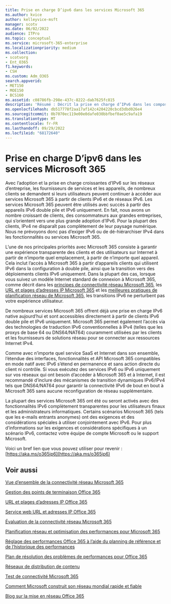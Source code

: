 ```yaml
---
title: Prise en charge D’ipv6 dans les services Microsoft 365
ms.author: kvice
author: kelleyvice-msft
manager: scotv
ms.date: 06/02/2022
audience: ITPro
ms.topic: conceptual
ms.service: microsoft-365-enterprise
ms.localizationpriority: medium
ms.collection:
- scotvorg
- Ent_O365
f1.keywords:
- CSH
ms.custom: Adm_O365
search.appverid:
- MET150
- MOE150
- BCS160
ms.assetid: c08786fb-298e-437c-8222-dab7625fc815
description: 'Résumé : Décrit la prise en charge d’IPv6 dans les composants Microsoft 365 et dans les offres gouvernementales Microsoft 365.'
ms.openlocfilehash: db517778f2aa17af142c4204220cbcd3dbd026e4
ms.sourcegitcommit: 0b7070ec119e00e0dafe030bbfbef0ae5c9afa19
ms.translationtype: MT
ms.contentlocale: fr-FR
ms.lasthandoff: 09/29/2022
ms.locfileid: "68172640"
---
```

# <a name="ipv6-support-in-microsoft-365-services"></a>Prise en charge D’ipv6 dans les services Microsoft 365

Avec l’adoption et la prise en charge croissantes d’IPv6 sur les réseaux d’entreprise, les fournisseurs de services et les appareils, de nombreux clients se demandent si leurs utilisateurs peuvent continuer à accéder aux services Microsoft 365 à partir de clients IPv6 et de réseaux IPv6. Les services Microsoft 365 peuvent être utilisés avec succès à partir des appareils IPv6 double pile et IPv6 uniquement. En fait, nous avons un nombre croissant de clients, des consommateurs aux grandes entreprises, qui s’orientent vers une plus grande adoption d’IPv6. Pour la plupart des clients, IPv4 ne disparaît pas complètement de leur paysage numérique. Nous ne prévoyons donc pas d’exiger IPv6 ou de dé-hiérarchiser IPv4 dans les fonctionnalités ou services Microsoft 365.

L’une de nos principales priorités avec Microsoft 365 consiste à garantir une expérience transparente des clients et des utilisateurs sur Internet à partir de n’importe quel emplacement, à partir de n’importe quel appareil. Cela inclut l’accès à Microsoft 365 à partir d’appareils clients qui utilisent IPv6 dans la configuration à double pile, ainsi que la transition vers des déploiements clients IPv6 uniquement. Dans la plupart des cas, lorsque vous suivez un modèle Internet standard de connexion à Microsoft 365, comme décrit dans les [principes de connectivité réseau Microsoft 365](microsoft-365-network-connectivity-principles.md), les [URL et plages d’adresses IP Microsoft 365](urls-and-ip-address-ranges.md) et les [meilleures pratiques de planification réseau de Microsoft 365](network-and-migration-planning.md#best-practices-for-network-planning-and-improving-migration-performance-for-office-365), les transitions IPv6 ne perturbent pas votre expérience utilisateur.

De nombreux services Microsoft 365 offrent déjà une prise en charge IPv6 native aujourd’hui et sont accessibles directement à partir de clients IPv6 double pile et IPv6 uniquement. Microsoft 365 permet également l’accès via des technologies de traduction IPv6 conventionnelles à IPv4 (telles que les proxys de base 64 ou DNS64/NAT64) couramment utilisées par les clients et les fournisseurs de solutions réseau pour se connecter aux ressources Internet IPv4.

Comme avec n’importe quel service SaaS et Internet dans son ensemble, l’étendue des interfaces, fonctionnalités et API Microsoft 365 compatibles en mode natif avec IPv6 s’étend en permanence et sans action directe du client ni contrôle. Si vous exécutez des services IPv6 ou IPv6 uniquement sur vos réseaux qui ont besoin d’accéder à Microsoft 365 et à Internet, il est recommandé d’inclure des mécanismes de transition dynamiques IPv6/IPv4 tels que DNS64/NAT64 pour garantir la connectivité IPv6 de bout en bout à Microsoft 365 sans aucune reconfiguration de réseau supplémentaire.

La plupart des services Microsoft 365 ont été ou seront activés avec des fonctionnalités IPv6 complètement transparentes pour les utilisateurs finaux et les administrateurs informatiques. Certains scénarios Microsoft 365 (tels que les e-mails entrants anonymes) ont des exigences et des considérations spéciales à utiliser conjointement avec IPv6. Pour plus d’informations sur les exigences et considérations spécifiques à un scénario IPv6, contactez votre équipe de compte Microsoft ou le support Microsoft.

Voici un bref lien que vous pouvez utiliser pour revenir : [https://aka.ms/o365ip6](https://aka.ms/o365ip6)

## <a name="see-also"></a>Voir aussi

[Vue d’ensemble de la connectivité réseau Microsoft 365](microsoft-365-networking-overview.md)

[Gestion des points de terminaison Office 365](managing-office-365-endpoints.md)

[URL et plages d’adresses IP Office 365](urls-and-ip-address-ranges.md)

[Service web URL et adresses IP Office 365](microsoft-365-ip-web-service.md)

[Évaluation de la connectivité réseau Microsoft 365](assessing-network-connectivity.md)

[Planification réseau et optimisation des performances pour Microsoft 365](network-planning-and-performance.md)

[Réglage des performances Office 365 à l’aide du planning de référence et de l’historique des performances](performance-tuning-using-baselines-and-history.md)

[Plan de résolution des problèmes de performances pour Office 365](performance-troubleshooting-plan.md)

[Réseaux de distribution de contenu](content-delivery-networks.md)

[Test de connectivité Microsoft 365](https://aka.ms/netonboard)

[Comment Microsoft construit son réseau mondial rapide et fiable](https://azure.microsoft.com/blog/how-microsoft-builds-its-fast-and-reliable-global-network/)

[Blog sur la mise en réseau Office 365](https://techcommunity.microsoft.com/t5/Office-365-Networking/bd-p/Office365Networking)

